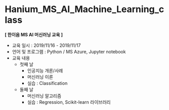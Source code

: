 # Hanium_MS_AI_Machine_Learning_class
**[ 한이음 MS AI 머신러닝 교육 ]**

- 교육 일시 : 2019/11/16 - 2019/11/17
- 언어 및 프로그램 : Python / MS Azure, Jupyter notebook
- 교육 내용
  - 첫째 날
    - 인공지능 개론/사례
    - 머신러닝 이론
    - 실습 : Classification 
  - 둘째 날
    - 머신러닝 알고리즘
    - 실습 : Regression, Scikit-learn 라이브러리

